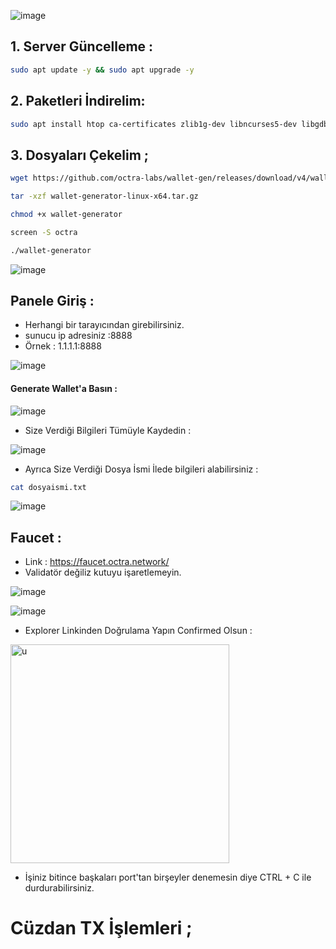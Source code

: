 ![image](https://github.com/user-attachments/assets/0d8ec782-edf6-4ce2-a75b-4ee08589afe7)

## 1. Server Güncelleme : 

```bash
sudo apt update -y && sudo apt upgrade -y
```
## 2. Paketleri İndirelim:

```bash
sudo apt install htop ca-certificates zlib1g-dev libncurses5-dev libgdbm-dev libnss3-dev tmux iptables curl nvme-cli git wget make jq libleveldb-dev build-essential pkg-config ncdu tar clang bsdmainutils lsb-release libssl-dev libreadline-dev libffi-dev jq gcc screen file nano btop unzip lz4 -y
```

## 3. Dosyaları Çekelim ; 

```bash
wget https://github.com/octra-labs/wallet-gen/releases/download/v4/wallet-generator-linux-x64.tar.gz
```
```bash
tar -xzf wallet-generator-linux-x64.tar.gz
```

```bash
chmod +x wallet-generator
```
```bash
screen -S octra
```
```bash
./wallet-generator
```

![image](https://github.com/user-attachments/assets/115f5773-e2f2-4b05-9ee2-21b0fadc571e)

## Panele Giriş : 
- Herhangi bir tarayıcından girebilirsiniz.
- sunucu ip adresiniz :8888
- Örnek : 1.1.1.1:8888

![image](https://github.com/user-attachments/assets/3c337032-40db-4371-a41f-55b06848ff55)

#### Generate Wallet'a Basın : 

![image](https://github.com/user-attachments/assets/490ec720-f4ed-43eb-8f32-f7f8c5f89161)

- Size Verdiği Bilgileri Tümüyle Kaydedin : 

![image](https://github.com/user-attachments/assets/fe14c60d-8119-418a-a64b-5e7580ee8c71)

- Ayrıca Size Verdiği Dosya İsmi İlede bilgileri alabilirsiniz : 

```bash
cat dosyaismi.txt
```

![image](https://github.com/user-attachments/assets/c3c0b274-c6bb-4d94-98b0-4040b9801016)


## Faucet : 

- Link : https://faucet.octra.network/
- Validatör değiliz kutuyu işaretlemeyin.

![image](https://github.com/user-attachments/assets/555cb20c-800e-484c-9b68-a99ff9d0b9fe)

![image](https://github.com/user-attachments/assets/bf0cf164-5d87-4fa0-b78d-3a2158ed614f)

- Explorer Linkinden Doğrulama Yapın Confirmed Olsun : 

<img src="https://github.com/user-attachments/assets/83b41d6b-49ae-43b1-b7fb-3eb6be61fc67" width="350px" alt="u">

- İşiniz bitince başkaları port'tan birşeyler denemesin diye CTRL + C ile durdurabilirsiniz.


# Cüzdan TX İşlemleri ; 
